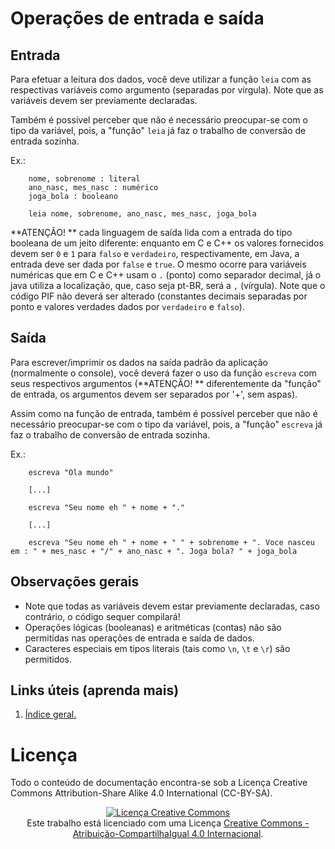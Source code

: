 # Operações de entrada e saída

## Entrada

Para efetuar a leitura dos dados, você deve utilizar a função `leia` com as respectivas variáveis como argumento (separadas por vírgula). Note que as variáveis devem ser previamente declaradas.

Também é possível perceber que não é necessário preocupar-se com o tipo da variável, pois, a "função" `leia` já faz o trabalho de conversão de entrada sozinha.

Ex.:

```
	nome, sobrenome : literal
	ano_nasc, mes_nasc : numérico
	joga_bola : booleano
	
	leia nome, sobrenome, ano_nasc, mes_nasc, joga_bola
```

**ATENÇÃO! ** cada linguagem de saída lida com a entrada do tipo booleana de um jeito diferente: enquanto em C e C++ os valores fornecidos devem ser `0` e `1` para `falso` e `verdadeiro`, respectivamente, em Java, a entrada deve ser dada por `false` e `true`. O mesmo ocorre para variáveis numéricas que em C e C++ usam o `.` (ponto) como separador decimal, já o java utiliza a localização, que, caso seja pt-BR, será a `,` (vírgula). Note que o código PIF não deverá ser alterado (constantes decimais separadas por ponto e valores verdades dados por `verdadeiro` e `falso`).

## Saída

Para escrever/imprimir os dados na saída padrão da aplicação (normalmente o console), você deverá fazer o uso da função `escreva` com seus respectivos argumentos (**ATENÇÃO! ** diferentemente da "função" de entrada, os argumentos devem ser separados por '+', sem aspas).

Assim como na função de entrada, também é possível perceber que não é necessário preocupar-se com o tipo da variável, pois, a "função" `escreva` já faz o trabalho de conversão de entrada sozinha.

Ex.:

```
	escreva "Ola mundo"
	
	[...]
	
	escreva "Seu nome eh " + nome + "."
	
	[...]
	
	escreva "Seu nome eh " + nome + " " + sobrenome + ". Voce nasceu em : " + mes_nasc + "/" + ano_nasc + ". Joga bola? " + joga_bola
```

## Observações gerais

- Note que todas as variáveis devem estar previamente declaradas, caso contrário, o código sequer compilará!
- Operações lógicas (booleanas) e aritméticas (contas) não são permitidas nas operações de entrada e saída de dados.
- Caracteres especiais em tipos literais (tais como `\n`, `\t` e `\r`) são permitidos.

## Links úteis (aprenda mais)

1. [Índice geral.](../README.md)

# Licença

Todo o conteúdo de documentação encontra-se sob a Licença Creative Commons Attribution-Share Alike 4.0 International (CC-BY-SA).

<p align="center">
	<a rel="license" href="http://creativecommons.org/licenses/by-sa/4.0/"><img alt="Licença Creative Commons" style="border-width:0" src="https://i.creativecommons.org/l/by-sa/4.0/88x31.png" /></a><br />Este trabalho está licenciado com uma Licença <a rel="license" href="http://creativecommons.org/licenses/by-sa/4.0/">Creative Commons - Atribuição-CompartilhaIgual 4.0 Internacional</a>.
</p>
